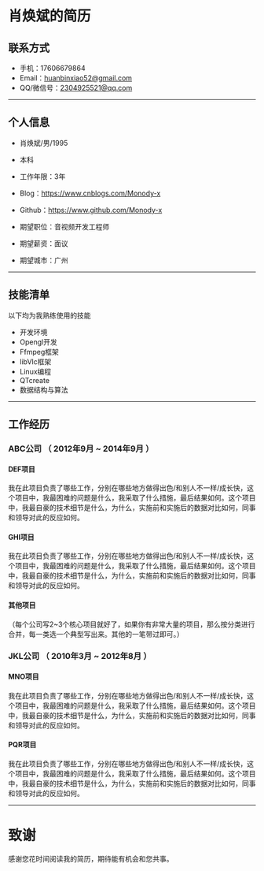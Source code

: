 # 肖焕斌的简历

## 联系方式

- 手机：17606679864 
- Email：huanbinxiao52@gmail.com 
- QQ/微信号：2304925521@qq.com

---

## 个人信息

- 肖焕斌/男/1995 

- 本科

- 工作年限：3年

- Blog：https://www.cnblogs.com/Monody-x

- Github：https://www.github.com/Monody-x

- 期望职位：音视频开发工程师

- 期望薪资：面议

- 期望城市：广州

---

## 技能清单

以下均为我熟练使用的技能

- 开发环境
- Opengl开发
- Ffmpeg框架
- libVlc框架
- Linux编程 
- QTcreate  
- 数据结构与算法

---

## 工作经历

### ABC公司 （ 2012年9月 ~ 2014年9月 ）

#### DEF项目

我在此项目负责了哪些工作，分别在哪些地方做得出色/和别人不一样/成长快，这个项目中，我最困难的问题是什么，我采取了什么措施，最后结果如何。这个项目中，我最自豪的技术细节是什么，为什么，实施前和实施后的数据对比如何，同事和领导对此的反应如何。

#### GHI项目

我在此项目负责了哪些工作，分别在哪些地方做得出色/和别人不一样/成长快，这个项目中，我最困难的问题是什么，我采取了什么措施，最后结果如何。这个项目中，我最自豪的技术细节是什么，为什么，实施前和实施后的数据对比如何，同事和领导对此的反应如何。

#### 其他项目

（每个公司写2~3个核心项目就好了，如果你有非常大量的项目，那么按分类进行合并，每一类选一个典型写出来。其他的一笔带过即可。）

### JKL公司 （ 2010年3月 ~ 2012年8月 ）

#### MNO项目

我在此项目负责了哪些工作，分别在哪些地方做得出色/和别人不一样/成长快，这个项目中，我最困难的问题是什么，我采取了什么措施，最后结果如何。这个项目中，我最自豪的技术细节是什么，为什么，实施前和实施后的数据对比如何，同事和领导对此的反应如何。

#### PQR项目

我在此项目负责了哪些工作，分别在哪些地方做得出色/和别人不一样/成长快，这个项目中，我最困难的问题是什么，我采取了什么措施，最后结果如何。这个项目中，我最自豪的技术细节是什么，为什么，实施前和实施后的数据对比如何，同事和领导对此的反应如何。

---

# 致谢

感谢您花时间阅读我的简历，期待能有机会和您共事。

